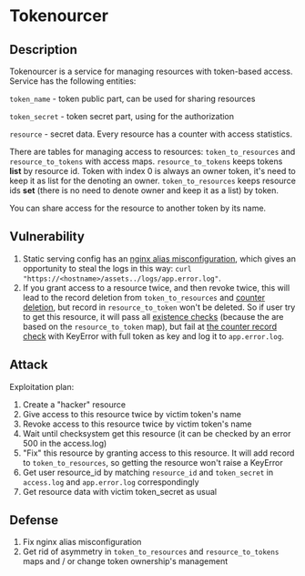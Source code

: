 # Tokenourcer
## Description
Tokenourcer is a service for managing resources with token-based access. Service has the following entities:

`token_name` - token public part, can be used for sharing resources

`token_secret` - token secret part, using for the authorization

`resource` - secret data. Every resource has a counter with access statistics.

There are tables for managing access to resources: `token_to_resources` and `resource_to_tokens` with access maps. `resource_to_tokens` keeps tokens **list** by resource id. Token with index 0 is always an owner token, it's need to keep it as list for the denoting an owner. 
`token_to_resources` keeps resource ids **set** (there is no need to denote owner and keep it as a list) by token.

You can share access for the resource to another token by its name.

## Vulnerability

1. Static serving config has an [nginx alias misconfiguration](https://github.com/HITB-CyberWeek/hitbsecconf-ctf-2023/blob/main/services/tokenourcer/nginx.conf#L10), which gives an opportunity to steal the logs in this way: `curl "https://<hostname>/assets../logs/app.error.log"`.
2. If you grant access to a resource twice, and then revoke twice, this will lead to the record deletion from `token_to_resources` and [counter deletion](https://github.com/HITB-CyberWeek/hitbsecconf-ctf-2023/blob/main/services/tokenourcer/webapp/server/storage_api.py#L157), but record in `resource_to_token` won't be deleted. So if user try to get this resource, it will pass all [existence checks](https://github.com/HITB-CyberWeek/hitbsecconf-ctf-2023/blob/main/services/tokenourcer/webapp/server/main.py#L138) (because the are based on the `resource_to_token` map), but fail at [the counter record check](https://github.com/HITB-CyberWeek/hitbsecconf-ctf-2023/blob/main/services/tokenourcer/webapp/server/storage_api.py#L58) with KeyError with full token as key and log it to `app.error.log`.

## Attack

Exploitation plan:

1. Create a "hacker" resource
2. Give access to this resource twice by victim token's name
3. Revoke access to this resource twice by victim token's name
4. Wait until checksystem get this resource (it can be checked by an error 500 in the access.log)
5. "Fix" this resource by granting access to this resource. It will add record to `token_to_resources`, so getting the resource won't raise a KeyError
6. Get user resource_id by matching `resource_id` and `token_secret` in `access.log` and `app.error.log` correspondingly
7. Get resource data with victim token_secret as usual

## Defense

1. Fix nginx alias misconfiguration
2. Get rid of asymmetry in `token_to_resources` and `resource_to_tokens` maps and / or change token ownership's management
